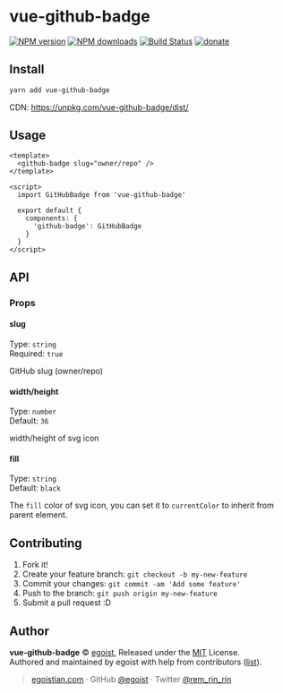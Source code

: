 # vue-github-badge

[![NPM version](https://img.shields.io/npm/v/vue-github-badge.svg?style=flat)](https://npmjs.com/package/vue-github-badge) [![NPM downloads](https://img.shields.io/npm/dm/vue-github-badge.svg?style=flat)](https://npmjs.com/package/vue-github-badge) [![Build Status](https://img.shields.io/circleci/project/egoist/vue-github-badge/master.svg?style=flat)](https://circleci.com/gh/egoist/vue-github-badge) [![donate](https://img.shields.io/badge/$-donate-ff69b4.svg?maxAge=2592000&style=flat)](https://github.com/egoist/donate)

## Install

```bash
yarn add vue-github-badge
```

CDN: https://unpkg.com/vue-github-badge/dist/

## Usage

```vue
<template>
  <github-badge slug="owner/repo" />
</template>

<script>
  import GitHubBadge from 'vue-github-badge'

  export default {
    components: { 
      'github-badge': GitHubBadge
    }
  }
</script>
```

## API

### Props

#### slug

Type: `string`<br>
Required: `true`

GitHub slug (owner/repo)

#### width/height

Type: `number`<br>
Default: `36`

width/height of svg icon

#### fill

Type: `string`<br>
Default: `black`

The `fill` color of svg icon, you can set it to `currentColor` to inherit from parent element.

## Contributing

1. Fork it!
2. Create your feature branch: `git checkout -b my-new-feature`
3. Commit your changes: `git commit -am 'Add some feature'`
4. Push to the branch: `git push origin my-new-feature`
5. Submit a pull request :D


## Author

**vue-github-badge** © [egoist](https://github.com/egoist), Released under the [MIT](./LICENSE) License.<br>
Authored and maintained by egoist with help from contributors ([list](https://github.com/egoist/vue-github-badge/contributors)).

> [egoistian.com](https://egoistian.com) · GitHub [@egoist](https://github.com/egoist) · Twitter [@rem_rin_rin](https://twitter.com/rem_rin_rin)
